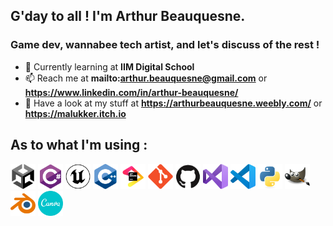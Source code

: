## G'day to all ! I'm Arthur Beauquesne.

### Game dev, wannabee tech artist, and let's discuss of the rest !

- 🌱 Currently learning at **IIM Digital School**
- 📫 Reach me at **mailto:arthur.beauquesne@gmail.com** or **https://www.linkedin.com/in/arthur-beauquesne/**
- 🔭 Have a look at my stuff at **https://arthurbeauquesne.weebly.com/** or **https://malukker.itch.io**

## As to what I'm using :
<div>
  <a href="https://unity.com/" ><img src="https://github.com/devicons/devicon/blob/master/icons/unity/unity-original.svg" title="Unity" alt="Unity" width="40" height="40"/></a>
  <a href="https://dotnet.microsoft.com/en-us/"><img src="https://github.com/devicons/devicon/blob/master/icons/csharp/csharp-original.svg" title="CS" alt="CS" width="40" height="40"/></a>
  <a href="https://www.unrealengine.com/"><img src="https://github.com/devicons/devicon/blob/master/icons/unrealengine/unrealengine-original.svg" title="Unreal Engine" alt="Unreal Engine" width="40" height="40"/></a>
  <a href="https://dotnet.microsoft.com/en-us/"><img src="https://github.com/devicons/devicon/blob/master/icons/cplusplus/cplusplus-original.svg" title="CPP" alt="CPP" width="40" height="40"/></a>
  <a href="https://www.jetbrains.com/"><img src="https://github.com/devicons/devicon/blob/master/icons/jetbrains/jetbrains-original.svg" title="JetBrains" alt="JetBrains" width="40" height="40"/></a>
  <a href="https://git-scm.com/"><img src="https://github.com/devicons/devicon/blob/master/icons/git/git-original.svg" title="Git" alt="Git" width="40" height="40"/></a>
  <a href="https://github.com/"><img src="https://github.com/devicons/devicon/blob/master/icons/github/github-original.svg" title="GitHub" alt="GitHub" width="40" height="40"/></a>
  <a href="https://visualstudio.microsoft.com/"><img src="https://github.com/devicons/devicon/blob/master/icons/visualstudio/visualstudio-original.svg" title="VS" alt="VS" width="40" height="40"/></a>
  <a href="https://code.visualstudio.com/"><img src="https://github.com/devicons/devicon/blob/master/icons/vscode/vscode-original.svg" title="VSCode" alt="VSCode" width="40" height="40"/></a>
  <a href="https://www.python.org/"><img src="https://github.com/devicons/devicon/blob/master/icons/python/python-original.svg" title="Python" alt="Python" width="40" height="40"/></a>
  <a href="https://www.gimp.org/"><img src="https://github.com/devicons/devicon/blob/master/icons/gimp/gimp-original.svg" title="GIMP" alt="GIMP" width="40" height="40"/></a>
  <a href="https://www.blender.org/"><img src="https://github.com/devicons/devicon/blob/master/icons/blender/blender-original.svg" title="Blender" alt="Blender" width="40" height="40"/></a>
  <a href="https://www.canva.com/"><img src="https://github.com/devicons/devicon/blob/master/icons/canva/canva-original.svg" title="Canva" alt="Canva" width="40" height="40"/></a>
</div>
